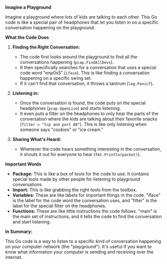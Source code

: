 **Imagine a Playground**

Imagine a playground where lots of kids are talking to each other. This Go code is like a special pair of headphones that let you listen in on a specific conversation happening on the playground.

**What the Code Does**

1. **Finding the Right Conversation:**
   * The code first looks around the playground to find all the conversations happening (`pcap.FindAllDevs`).
   * It then specifically searches for a conversation that uses a special code word "enp0s5" (`iface`). This is like finding a conversation happening on a specific swing set.
   * If it can't find that conversation, it throws a tantrum (`log.Panicf`).

2. **Listening in:**
   * Once the conversation is found, the code puts on the special headphones (`pcap.OpenLive`) and starts listening.
   * It even puts a filter on the headphones to only hear the parts of the conversation where the kids are talking about their favorite snacks (`filter = "tcp and port 80"`). This is like only listening when someone says "cookies" or "ice cream."

3. **Sharing What's Heard:**
   * Whenever the code hears something interesting in the conversation, it shouts it out for everyone to hear (`fmt.Println(packet)`). 

**Important Words**

* **Package:** This is like a box of tools for the code to use. It contains special tools made by other people for listening to playground conversations.
* **Import:** This is like grabbing the right tools from the toolbox.
* **Variables:** These are like labels for important things in the code.  "iface" is the label for the code word the conversation uses, and "filter" is the label for the special filter on the headphones.
* **Functions:** These are like little instructions the code follows. "main" is the main set of instructions, and it tells the code to find the conversation and start listening.

**In Summary:**

This Go code is a way to listen to a specific kind of conversation happening on your computer network (the "playground"). It's useful if you want to know what information your computer is sending and receiving over the internet.
